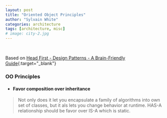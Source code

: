 ```yaml
---
layout: post
title: "Oriented Object Principles"
author: "Sylvain White"
categories: architecture
tags: [architecture, misc]
# image: city-2.jpg
---
```

<br/>


Based on [Head First - Design Patterns - A Brain-Friendly Guide](https://www.amazon.ca/Head-First-Design-Patterns-Brain-Friendly/dp/0596007124){:target="_blank"}

### OO Principles

* #### Favor composition over inheritance

> Not only does it let you encapsulate a family 
of algorithms into own set of classes, but it
als lets you change behavior at runtime. HAS-A
relationship should be favor over IS-A which is
static.




